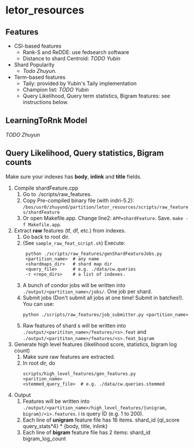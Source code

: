 # letor_resources

## Features
- CSI-based features
    - Rank-S and ReDDE: use fedsearch software
    - Distance to shard Centroid: *TODO Yubin*
- Shard Popularity
    - *Todo Zhuyun.*
- Term-based features
    - Taily: provided by Yubin's Taily implementation
    - Champion list: *TODO Yubin*
    - Query Likelihood, Query term statistics, Bigram features: see instructions below.

## LearningToRnk Model
*TODO Zhuyun*

## Query Likelihood, Query statistics, Bigram counts
Make sure your indexes has **body**, **inlink** and **title** fields.
1. Compile shardFeature.cpp
    1. Go to ./scripts/raw_features.
    2. Copy Pre-compiled binary file (with indri-5.2): `/bos/usr0/zhuyund/partition/letor_resources/scripts/raw_features/shardFeature`
    3. Or open Makefile.app. Change line2: `APP=shardFeature`. Save. `make -f Makefile.app`. 
3. Extract **raw** features (tf, df, etc.) from indexes.
    1.  Go back to root dir.
    2.  (See `sample_raw_feat_script.sh`) Execute:
        ```
         python ./scripts/raw_features/genShardFeatureJobs.py
         <partition_name>  # any name
         <shardmaps_dir>   # shard map dir
         <query_file>      # e.g. ./data/cw.queries
         -r <repo_dirs>    # a list of indexes. 
        ``` 
    3.  A bunch of condor jobs will be written into `./output/<partition_name>/jobs/`.  One job per shard. 
    4.  Submit jobs (Don't submit all jobs at one time! Submit in batches!). You can use:
        ```
        python ./scripts/raw_features/job_submitter.py <partition_name>
        ```
    5. Raw features of shard s will be written into `./output/<parititon_name>/features/<s>.feat` and `./output/<parititon_name>/features/<s>.feat_bigram`
3.  Generate high level features (likelihood score, statistics, bigram log count)
    1. Make sure raw features are extracted.
    2. In root dir, do
       ```
       scripts/high_level_features/gen_features.py
       <parition_name>
       <stemmed_query_file>  # e.g. ./data/cw.queries.stemmed
       ```
4. Output
    1. Features will be written into `./output/<partition_name>/high_level_features/{unigram, bigram}/<i>.features`. i is query ID (e.g. 1 to 200). 
    1. Each line of **unigram** feature file has 16 items. shard_id {ql_score query_stats*4} * {body, title, inlink}
    2. Each line of **bigram** feature file has 2 items: shard_id bigram_log_count
